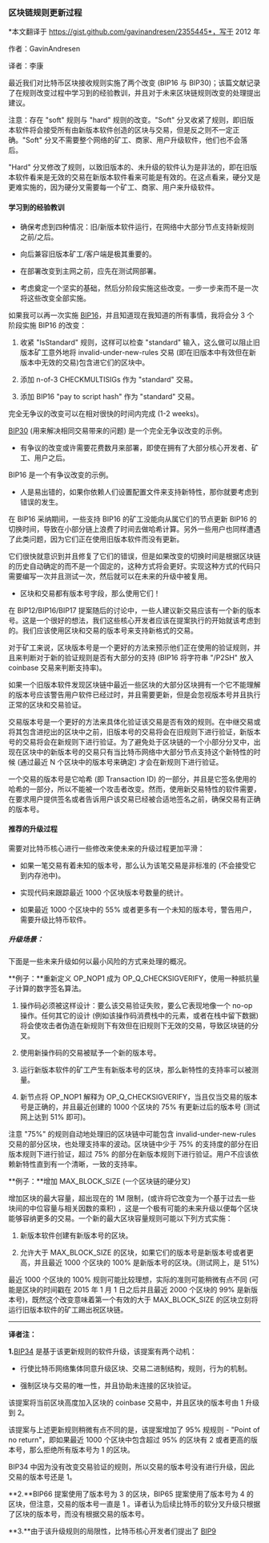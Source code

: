 ### 区块链规则更新过程

*本文翻译于 https://gist.github.com/gavinandresen/2355445*，写于 2012 年

作者：GavinAndresen

译者：李康

最近我们对比特币区块接收规则实施了两个改变 (BIP16 与 BIP30)；该篇文献记录了在规则改变过程中学习到的经验教训，并且对于未来区块链规则改变的处理提出建议。

注意：存在 "soft" 规则与 "hard" 规则的改变。"Soft" 分叉收紧了规则，即旧版本软件将会接受所有由新版本软件创造的区块与交易，但是反之则不一定正确。"Soft" 分叉不需要整个网络的矿工、商家、用户升级软件，他们也不会落后。

"Hard" 分叉修改了规则，以致旧版本的、未升级的软件认为是非法的，即在旧版本软件看来是无效的交易在新版本软件看来可能是有效的。在这点看来，硬分叉是更难实施的，因为硬分叉需要每一个矿工、商家、用户来升级软件。

#### 学习到的经验教训

- 确保考虑到四种情况：旧/新版本软件运行，在网络中大部分节点支持新规则之前/之后。

- 向后兼容旧版本矿工/客户端是极其重要的。

- 在部署改变到主网之前，应先在测试网部署。

- 考虑奠定一个坚实的基础，然后分阶段实施这些改变。一步一步来而不是一次将这些改变全部实施。

如果我可以再一次实施 [BIP16](https://github.com/bitcoin/bips/blob/master/bip-0016.mediawiki)，并且知道现在我知道的所有事情，我将会分 3 个阶段实施 BIP16 的改变：

1. 收紧 "IsStandard" 规则，这样可以检查 "standard" 输入，这么做可以阻止旧版本矿工意外地将 invalid-under-new-rules 交易 (即在旧版本中有效但在新版本中无效的交易)包含进它们的区块中。

2. 添加 n-of-3 CHECKMULTISIGs 作为 "standard" 交易。

3. 添加 BIP16 "pay to script hash" 作为 "standard" 交易。

完全无争议的改变可以在相对很快的时间内完成 (1-2 weeks)。

[BIP30](https://github.com/bitcoin/bips/blob/master/bip-0030.mediawiki) (用来解决相同交易带来的问题) 是一个完全无争议改变的示例。

- 有争议的改变或许需要花费数月来部署，即使在拥有了大部分核心开发者、矿工、用户之后。

BIP16 是一个有争议改变的示例。

- 人是易出错的，如果你依赖人们设置配置文件来支持新特性，那你就要考虑到错误的发生。

在 BIP16 采纳期间，一些支持 BIP16 的矿工没能向从属它们的节点更新 BIP16 的切换时间，导致在小部分链上浪费了时间去做哈希计算。另外一些用户也同样遭遇了此类问题，因为它们正在使用旧版本软件而没有更新。

它们很快就意识到并且修复了它们的错误，但是如果改变的切换时间是根据区块链的历史自动确定的而不是一个固定的，这种方式将会更好。实现这种方式的代码只需要编写一次并且测试一次，然后就可以在未来的升级中被复用。

- 区块和交易都有版本号字段，那么使用它们！

在 BIP12/BIP16/BIP17 提案随后的讨论中，一些人建议新交易应该有一个新的版本号。这是一个很好的想法，我们这些核心开发者应该在提案执行的开始就该考虑到的。我们应该使用区块和交易的版本号来支持新格式的交易。

对于矿工来说，区块版本号是一个更好的方法来预示他们正在使用的验证规则，并且来判断对于新的验证规则是否有大部分的支持 (BIP16 将字符串 "/P2SH" 放入 coinbase 交易来判断支持率)。

如果一个旧版本软件发现区块链中最近一些区块的大部分区块拥有一个它不能理解的版本号应该警告用户软件已经过时，并且需要更新，但是会忽视版本号并且执行正常的区块和交易验证。

交易版本号是一个更好的方法来具体化验证该交易是否有效的规则。在中继交易或将其包含进挖出的区块中之前，旧版本号的交易将会在旧规则下进行验证，新版本号的交易将会在新规则下进行验证。为了避免处于区块链的一个小部分分叉中，出现在区块中的新版本号的交易只有当比特币网络中大部分节点支持这个新特性的时候 (通过最近 N 个区块中的版本号来确定) 才会在新规则下进行验证。

一个交易的版本号是它哈希 (即 Transaction ID) 的一部分，并且是它签名使用的哈希的一部分，所以不能被一个攻击者改变。然而，使用新交易特性的软件需要，在要求用户提供签名或者告诉用户该交易已经被合适地签名之前，确保交易有正确的版本号。

#### 推荐的升级过程

需要对比特币核心进行一些修改来使未来的升级过程更加平滑：

- 如果一笔交易有着未知的版本号，那么认为该笔交易是非标准的 (不会接受它到内存池中)。

- 实现代码来跟踪最近 1000 个区块版本号数量的统计。

- 如果最近 1000 个区块中的 55% 或者更多有一个未知的版本号，警告用户，需要升级比特币软件。

##### 升级场景：

下面是一些未来升级如何以最小风险的方式来处理的概况。

**例子：**重新定义 OP_NOP1 成为 OP_Q_CHECKSIGVERIFY，使用一种抵抗量子计算的数字签名算法。

1. 操作码必须被这样设计：要么该交易验证失败，要么它表现地像一个 no-op 操作。任何其它的设计 (例如该操作码消费栈中的元素，或者在栈中留下数据) 将会使攻击者伪造在新规则下有效但在旧规则下无效的交易，导致区块链的分叉。

2. 使用新操作码的交易被赋予一个新的版本号。

3. 运行新版本软件的矿工产生有新版本号的区块，那么新特性的支持率可以被测量。

4. 新节点将 OP_NOP1 解释为 OP_Q_CHECKSIGVERIFY，当且仅当交易的版本号是正确的，并且最近创建的 1000 个区块的 75% 有更新过后的版本号 (测试网上达到 51% 即可)。

注意 "75%" 的规则自动地处理旧的区块链中可能包含 invalid-under-new-rules 交易的部分区块，也处理支持率的波动。区块链中少于 75% 的支持度的部分在旧版本规则下进行验证，超过 75% 的部分在新版本规则下进行验证。用户不应该依赖新特性直到有一个清晰，一致的支持率。

**例子：**增加 MAX_BLOCK_SIZE (一个区块链的硬分叉)

增加区块的最大容量，超出现在的 1M 限制，(或许将它改变为一个基于过去一些块间的中位容量与相关因数的乘积) ，这是一个极有可能的未来升级以便每个区块能够容纳更多的交易。一个新的最大区块容量规则可能以下列方式实施：

1. 新版本软件创建有新版本号的区块。

2. 允许大于 MAX_BLOCK_SIZE 的区块，如果它们的版本号是新版本号或者更高，并且最近 1000 个区块的 100% 是新版本号的区块。(测试网上，是 51%)

最近 1000 个区块的 100% 规则可能比较理想，实际的准则可能稍微有点不同 (可能是区块的时间戳在 2015 年 1 月 1 日之后并且最近 2000 个区块的 99% 是新版本号)，既然这个改变意味着第一个有效的大于 MAX_BLOCK_SIZE 的区块立刻将运行旧版本软件的矿工踢出祝区块链。

---

**译者注：**

**1.**[BIP34](https://github.com/bitcoin/bips/blob/master/bbip-0034.mediawiki) 是基于该更新规则的软件升级，该提案有两个动机：

  - 行使比特币网络集体同意升级区块、交易二进制结构，规则，行为的机制。

  - 强制区块与交易的唯一性，并且协助未连接的区块验证。

该提案将当前区块高度加入区块的 coinbase 交易中，并且区块的版本号由 1 升级到 2。

 该提案与上述更新规则稍微有点不同的是，该提案增加了 95% 规规则 - "Point of no return"，即如果最近 1000 个区块中包含超过 95% 的区块有 2 或者更高的版本号，那么拒绝所有版本号为 1 的区块。

 BIP34 中因为没有改变交易验证的规则，所以交易的版本号没有进行升级，因此交易的版本号还是 1。

 **2.**BIP66 提案使用了版本号为 3 的区块，BIP65 提案使用了版本号为 4 的区块，但注意，交易的版本号一直是 1 。译者认为后续比特币的软分叉升级只根据了区块的版本号，而没有根据交易的版本号。

 **3.**由于该升级规则的局限性，比特币核心开发者们提出了 [BIP9](https://github.com/bitcoin/bips/blob/master/bip-009.mediawiki)

